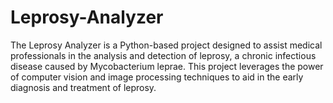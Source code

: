 # Leprosy-Analyzer
 The Leprosy Analyzer is a Python-based project designed to assist medical professionals in the analysis and detection of leprosy, a chronic infectious disease caused by Mycobacterium leprae. This project leverages the power of computer vision and image processing techniques to aid in the early diagnosis and treatment of leprosy.
